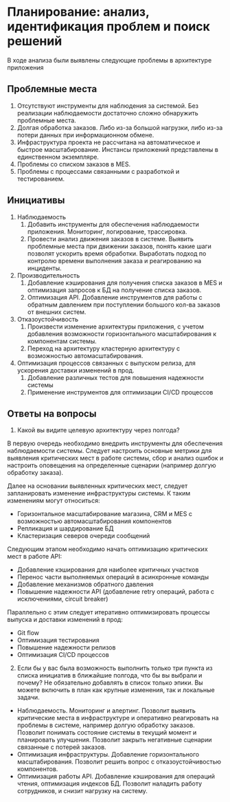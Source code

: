 # Планирование: анализ, идентификация проблем и поиск решений

В ходе анализа были выявлены следующие проблемы в архитектуре приложения

## Проблемные места

1. Отсутствуют инструменты для наблюдения за системой. Без реализации наблюдаемости достаточно сложно обнаружить проблемные места.
2. Долгая обработка заказов. Либо из-за большой нагрузки, либо из-за потери данных при информационном обмене.
3. Инфраструктура проекта не рассчитана на автоматическое и быстрое масштабирование. Инстансы приложений представлены в единственном экземпляре. 
4. Проблемы со списком заказов в MES.
5. Проблемы с процессами связанными с разработкой и тестированием.

## Инициативы

1. Наблюдаемость
   1. Добавить инструменты для обеспечения наблюдаемости приложения. Мониторинг, логирование, трассировка.
   2. Провести анализ движения заказов в системе. Выявить проблемные места при движении заказов, понять какие шаги позволят ускорить время обработки. Выработать подход по контролю времени выполнения заказа и реагированию на инциденты.
2. Производительность 
   1. Добавление кэширования для получения списка заказов в MES и оптимизация запросов к БД на получение списка заказов.
   2. Оптимизация API. Добавление инструментов для работы с обратным давлением при поступлении большого кол-ва заказов от внешних систем.
3. Отказоустойчивость
   1. Произвести изменение архитектуры приложения, с учетом добавления возможности горизонтального масштабирования к компонентам системы.
   2. Переход на архитектуру кластерную архитектуру с возможностью автомасштабирования. 
4. Оптимизация процессов связанных с выпуском релиза, для ускорения доставки изменений в прод.
   1. Добавление различных тестов для повышения надежности системы
   2. Применение инструментов для оптимизации CI/CD процессов

## Ответы на вопросы

1. Какой вы видите целевую архитектуру через полгода?

В первую очередь необходимо внедрить инструменты для обеспечения наблюдаемости системы. 
Следует настроить основные метрики для выявления критических мест в работе системы, сбор и анализ ошибок и настроить оповещения на определенные сценарии (например долгую обработку заказа).

Далее на основании выявленных критических мест, следует запланировать изменение инфраструктуры системы.
К таким изменениям могут относиться:
- Горизонтальное масштабирование магазина, CRM и MES с возможностью автомасштабирования компонентов
- Репликация и шардирование БД
- Кластеризация северов очереди сообщений

Следующим этапом необходимо начать оптимизацию критических мест в работе API:

- Добавление кэширования для наиболее критичных участков 
- Перенос части выполняемых операций в асинхронные команды
- Добавление механизмов обратного давления
- Повышение надежности API (добавление retry операций, работа с исключениями, circuit breaker)

Параллельно с этим следует итеративно оптимизировать процессы выпуска и доставки изменений в прод:
- Git flow
- Оптимизация тестирования
- Повышение надежности релизов
- Оптимизация CI/CD процессов

2. Если бы у вас была возможность выполнить только три пункта из списка инициатив в ближайшие полгода, что бы вы выбрали и почему? Не обязательно добавлять в список только эпики. Вы можете включить в план как крупные изменения, так и локальные задачи.

- Наблюдаемость. Мониторинг и алертинг. Позволит выявить критические места в инфраструктуре и оперативно реагировать на проблемы в системе, например долгую обработку заказов. Позволит понимать состояние системы в текущий момент и планировать улучшения. Позволит закрыть негативные сценарии связанные с потерей заказов.
- Оптимизация инфраструктуры. Добавление горизонтального масштабирования. Позволит решить вопрос с отказоустойчивостью компонентов.
- Оптимизация работы API. Добавление кэширования для операций чтения, оптимизация индексов БД. Позволит наладить работу сотрудников, и снизит нагрузку на систему.